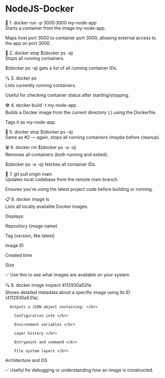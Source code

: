 # NodeJS-Docker
🔧 1. docker run -p 3000:3000 my-node-app </br>
Starts a container from the image my-node-app.</br>

Maps host port 3000 to container port 3000, allowing external access to the app on port 3000. </br>

🛑 2. docker stop $(docker ps -q) </br>
Stops all running containers. </br>

$(docker ps -q) gets a list of all running container IDs. </br>

🔍 3. docker ps </br>
Lists currently running containers. </br>

Useful for checking container status after starting/stopping. </br>

🛠️ 4. docker build -t my-node-app . </br>
Builds a Docker image from the current directory (.) using the Dockerfile. </br>

Tags it as my-node-app. </br>

🛑 5. docker stop $(docker ps -q) </br>
Same as #2 — again, stops all running containers (maybe before cleanup). </br>

🗑️ 6. docker rm $(docker ps -a -q) </br>
Removes all containers (both running and exited). </br>

$(docker ps -a -q) fetches all container IDs. </br>

🔄 7. git pull origin main </br>
Updates local codebase from the remote main branch. </br>

Ensures you're using the latest project code before building or running.</br>

📋 8. docker image ls </br>
Lists all locally available Docker images. </br>

Displays: </br>

Repository (image name) </br>

Tag (version, like latest) </br>

Image ID </br>

Created time </br>

Size </br>

✅ Use this to see what images are available on your system. </br>

🔍 9. docker image inspect 4112930a531a </br>
Shows detailed metadata about a specific image using its ID (4112930a531a).</br>

      Outputs a JSON object containing: </br>
      
        Configuration info </br>
      
        Environment variables </br>
      
        Layer history </br>
      
        Entrypoint and command </br>
      
        File system layers </br>

Architecture and OS </br>

✅ Useful for debugging or understanding how an image is constructed.

